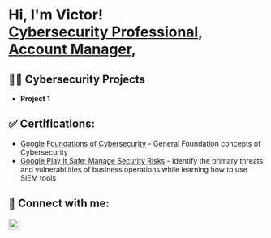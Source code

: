 <h1>Hi, I'm Victor! <br/><a href="https://github.com/vjacacio">Cybersecurity Professional</a>, <a href="https://www.linkedin.com/in/vacacio/">Account Manager</a>, <a></h1>

<h2>👨‍💻 Cybersecurity Projects</h2>

- <b>Project 1</b>

<h2> ✅  Certifications:</h2>

- [Google Foundations of Cybersecurity](https://coursera.org/share/12712613961c4c34dcd9179de623e558) - General Foundation concepts of Cybersecurity
-  [Google Play It Safe: Manage Security Risks](https://coursera.org/share/c71c8850e65bfccc0dc0270f09f595dd) - Identify the primary threats and vulnerabilities of business operations while learning how to use SIEM tools

<h2> 🤳 Connect with me:</h2>

[<img align="left" alt="JoshMadakor | LinkedIn" width="22px" src="https://cdn.jsdelivr.net/npm/simple-icons@v3/icons/linkedin.svg" />][linkedin]

[linkedin]: https://linkedin.com/in/vacacio


<!--
**vjacacio/vjacacio** is a ✨ _special_ ✨ repository because its `README.md` (this file) appears on your GitHub profile.

Here are some ideas to get you started:

- 🔭 I’m currently working on ...
- 🌱 I’m currently learning ...
- 👯 I’m looking to collaborate on ...
- 🤔 I’m looking for help with ...
- 💬 Ask me about ...
- 📫 How to reach me: ...
- 😄 Pronouns: ...
- ⚡ Fun fact: ...
-->
